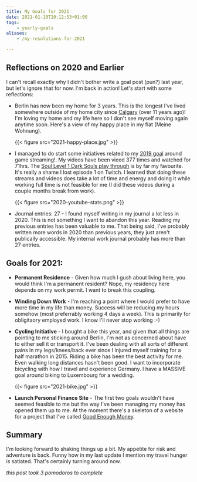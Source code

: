 ```yaml
---
title: My Goals for 2021
date: 2021-01-10T20:12:53+01:00
tags:
    - yearly-goals
aliases:
    - /my-resolutions-for-2021

---
```



## Reflections on 2020 and Earlier

I can't recall exactly why I didn't bother write a goal post (pun?) last year, but let's ignore that for now. I'm back
in action! Let's start with some reflections:

* Berlin has now been my home for 3 years. This is the longest I've lived somewhere outside of my home city since
  [Calgary][calgary-move] (over 11 years ago)! I'm loving my home and my life here so I don't see myself moving again
  anytime soon. Here's a view of my happy place in my flat (Meine Wohnung).

  {{< figure src="2021-happy-place.jpg" >}}
* I managed to do start some initiatives related to my [2019 goal][2019-goals] around game streaming!. My videos have
  been vieed 377 times and watched for 71hrs. The [Soul Level 1 Dark Souls play through][soul-level1] is by far my favourite. It's
  really a shame I lost episode 1 on Twitch. I learned that doing these streams and videos does take a lot of time and
  energy and doing it while working full time is not feasible for me (I did these videos during a couple months break
  from work).

  {{< figure src="2020-youtube-stats.png" >}}
  <br style="clear:both" />
* Journal entries: 27 - I found myself writing in my journal a lot less in 2020. This is not something I want to abandon
  this year. Reading my previous entries has been valuable to me. That being said, I've probably written more words in
  2020 than previous years, they just aren't publically accessible. My internal work journal probably has more than 27
  entries.

[calgary-move]: /blog/a-new-beginning-or-goodbye-20-s-hello-30-s/
[2019-goals]: /my-resolutions-for-2019/
[soul-level1]: https://www.youtube.com/playlist?list=PLdY9IPS1jPwLpHwPL3KnLlPi9GpkAKXyP

## Goals for 2021:

* **Permanent Residence** - Given how much I gush about living here, you would think I'm a permanent resident? Nope, my
  residency here depends on my work permit. I want to break this coupling.
* **Winding Down Work** - I'm reaching a point where I would prefer to have more time in my life than money. Success
  will be reducing my hours somehow (most preferrably working 4 days a week). This is primarily for obligitaory employed
  work. I know I'll never stop working :-)
* **Cycling Initiative** - I bought a bike this year, and given that all things are pointing to me sticking around
  Berlin, I'm not as concerned about have to either sell it or transport it. I've been dealing with all sorts of
  different pains in my legs/knees/back ever since I injured myself training for a half marathon in 2015. Riding a bike
  has been the best activity for me. Even walking long distances hasn't been good. I want to incorporate bicycling with
  how I travel and experience Germany. I have a MASSIVE goal around biking to Luxembourg for a wedding.

  {{< figure src="2021-bike.jpg" >}}
  <br style="clear:both" />
* **Launch Personal Finance Site** - The first two goals wouldn't have seemed feasible to me but the way I've been
  managing my money has opened them up to me. At the moment there's a skeleton of a website for a project that I've
  called [Good Enough Money][gem].

[gem]: https://www.goodenoughmoney.com/

## Summary

I'm looking forward to shaking things up a bit. My appetite for risk and adventure is back. Funny how in my last update
I mention my travel hunger is satiated. That's certainly turning around now.

*this post took 3 pomodoros to complete*


